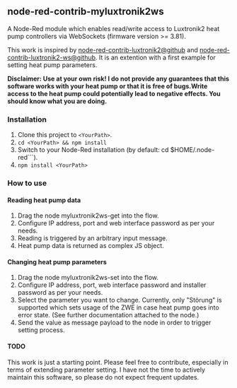 ## node-red-contrib-myluxtronik2ws
A Node-Red module which enables read/write access to Luxtronik2 heat pump controllers via WebSockets (firmware version >= 3.81).

This work is inspired by [node-red-contrib-luxtronik2@github](https://github.com/coolchip/node-red-contrib-luxtronik2) and [node-red-contrib-luxtronik2-ws@github](https://github.com/Bouni/node-red-contrib-luxtronik2-ws). It is an extention with a first example for setting heat pump parameters. 

**Disclaimer: Use at your own risk! I do not provide any guarantees that this software works with your heat pump or that it is free of bugs.Write access to the heat pump could potentially lead to negative effects. You should know what you are doing.**

### Installation
1. Clone this project to ```<YourPath>```.
2. ```cd <YourPath> && npm install```
3. Switch to your Node-Red installation (by default: cd $HOME/.node-red```).
4. ```npm install <YourPath>```

### How to use
#### Reading heat pump data
1. Drag the node myluxtronik2ws-get into the flow.
2. Configure IP address, port and web interface password as per your needs.
3. Reading is triggered by an arbitrary input message.
4. Heat pump data is returned as complex JS object.

#### Changing heat pump parameters
1. Drag the node myluxtronik2ws-set into the flow.
2. Configure IP address, port, web interface password and installer password as per your needs.
3. Select the parameter you want to change. Currently, only "Störung" is supported which sets usage of the ZWE in case heat pump goes into error state. (See further documentation attached to the node.)
4. Send the value as message payload to the node in order to trigger setting process.

#### TODO
This work is just a starting point. Please feel free to contribute, especially in terms of extending parameter setting. I have not the time to actively maintain this software, so please do not expect frequent updates.
